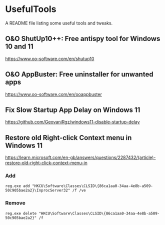 # UsefulTools
A README file listing some useful tools and tweaks.

## O&O ShutUp10++: Free antispy tool for Windows 10 and 11

https://www.oo-software.com/en/shutup10

## O&O AppBuster: Free uninstaller for unwanted apps

https://www.oo-software.com/en/ooappbuster

## Fix Slow Startup App Delay on Windows 11

https://github.com/GeovaniRgz/windows11-disable-startup-delay

## Restore old Right-click Context menu in Windows 11

https://learn.microsoft.com/en-gb/answers/questions/2287432/(article)-restore-old-right-click-context-menu-in

### Add

```
reg.exe add "HKCU\Software\Classes\CLSID\{86ca1aa0-34aa-4e8b-a509-50c905bae2a2}\InprocServer32" /f /ve
```

### Remove

```
reg.exe delete "HKCU\Software\Classes\CLSID\{86ca1aa0-34aa-4e8b-a509-50c905bae2a2}" /f
```
